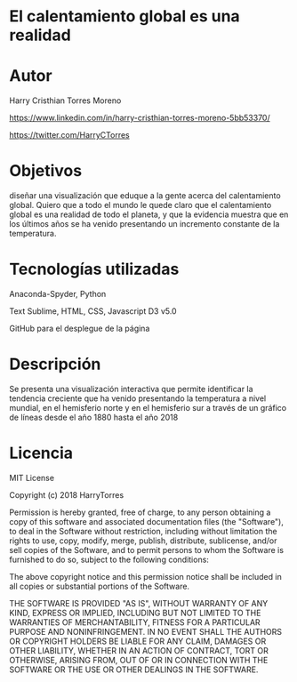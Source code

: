 # El calentamiento global es una realidad

# Autor
Harry Cristhian Torres Moreno

https://www.linkedin.com/in/harry-cristhian-torres-moreno-5bb53370/

https://twitter.com/HarryCTorres

# Objetivos

diseñar una visualización que eduque a la gente acerca del calentamiento global. Quiero que a todo el mundo le quede claro que el calentamiento global es una realidad de todo el planeta, y que la evidencia muestra que en los últimos años se ha venido presentando un incremento constante de la temperatura.

# Tecnologías utilizadas

Anaconda-Spyder, Python

Text Sublime, HTML, CSS, Javascript D3 v5.0

GitHub para el desplegue de la página


# Descripción

Se presenta una visualización interactiva que permite identificar la tendencia creciente que ha venido presentando la temperatura a nivel mundial, en el hemisferio norte y en el hemisferio sur a través de un gráfico de líneas desde el año 1880 hasta el año 2018





# Licencia
MIT License

Copyright (c) 2018 HarryTorres

Permission is hereby granted, free of charge, to any person obtaining a copy
of this software and associated documentation files (the "Software"), to deal
in the Software without restriction, including without limitation the rights
to use, copy, modify, merge, publish, distribute, sublicense, and/or sell
copies of the Software, and to permit persons to whom the Software is
furnished to do so, subject to the following conditions:

The above copyright notice and this permission notice shall be included in all
copies or substantial portions of the Software.

THE SOFTWARE IS PROVIDED "AS IS", WITHOUT WARRANTY OF ANY KIND, EXPRESS OR
IMPLIED, INCLUDING BUT NOT LIMITED TO THE WARRANTIES OF MERCHANTABILITY,
FITNESS FOR A PARTICULAR PURPOSE AND NONINFRINGEMENT. IN NO EVENT SHALL THE
AUTHORS OR COPYRIGHT HOLDERS BE LIABLE FOR ANY CLAIM, DAMAGES OR OTHER
LIABILITY, WHETHER IN AN ACTION OF CONTRACT, TORT OR OTHERWISE, ARISING FROM,
OUT OF OR IN CONNECTION WITH THE SOFTWARE OR THE USE OR OTHER DEALINGS IN THE
SOFTWARE.
